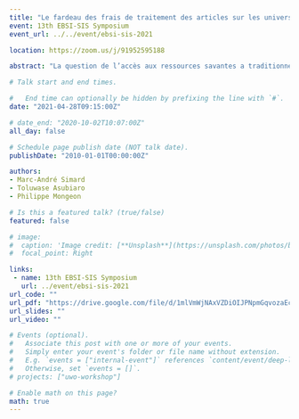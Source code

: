 ```yaml
---
title: "Le fardeau des frais de traitement des articles sur les universités canadiennes"
event: 13th EBSI-SIS Symposium
event_url: ../../event/ebsi-sis-2021

location: https://zoom.us/j/91952595188

abstract: "La question de l’accès aux ressources savantes a traditionnellement été associée aux coûts d’abonnement aux périodiques scientifiques. La montée récente du mouvement du libre accès aux communications savantes a toutefois mené à un nouveau phénomène, celui des frais de traitement des articles (article processing charges ; APC). Les APC sont des frais de publication généralement facturés aux auteurs/trices qui veulent rendre une publication scientifique disponible en libre accès. Ceux-ci peuvent rapporter jusqu’à 14 000 dollars (CAD) par article aux éditeurs scientifiques, parfois même en plus des coûts d’abonnements scientifiques dans le cas des revues dites hybrides. Ce projet de recherche vise à explorer les frais de traitement des articles et les abonnements aux périodiques scientifiques payés par les universités canadiennes au cours des dernières années. Nous avons croisé les données de la base de données Unpaywall avec les identifiants uniques de publication (DOI) des universités qui sont membres de l’Association des bibliothèques de recherche du Canada (CARL-ABRC) qui sont indexés dans la base de données Web of Science. Les coûts d’abonnements payés par les bibliothèques membres de l’ABRC ont également été collectés. Nos résultats démontrent que les coûts d’accès et de publications ont tous les deux augmenté au cours des dernières années, ce qui va directement à l’encontre des principes du libre accès visant à démocratiser l’accès aux documents savants."

# Talk start and end times.

#   End time can optionally be hidden by prefixing the line with `#`.
date: "2021-04-28T09:15:00Z"

# date_end: "2020-10-02T10:07:00Z"
all_day: false

# Schedule page publish date (NOT talk date).
publishDate: "2010-01-01T00:00:00Z"

authors:
- Marc-André Simard 
- Toluwase Asubiaro 
- Philippe Mongeon

# Is this a featured talk? (true/false)
featured: false

# image:
#  caption: 'Image credit: [**Unsplash**](https://unsplash.com/photos/bzdhc5b3Bxs)'
#  focal_point: Right

links:
 - name: 13th EBSI-SIS Symposium
   url: ../event/ebsi-sis-2021
url_code: ""
url_pdf: "https://drive.google.com/file/d/1mlVmWjNAxVZDiOIJPNpmGqvozaEc6tsd/view?usp=sharing"
url_slides: ""
url_video: ""

# Events (optional).
#   Associate this post with one or more of your events.
#   Simply enter your event's folder or file name without extension.
#   E.g. `events = ["internal-event"]` references `content/event/deep-learning/index.md`.
#   Otherwise, set `events = []`.
# projects: ["uwo-workshop"]

# Enable math on this page?
math: true
---
```

